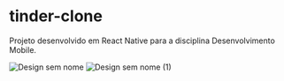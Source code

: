 # tinder-clone
Projeto desenvolvido em React Native para a disciplina Desenvolvimento Mobile.


![Design sem nome](https://user-images.githubusercontent.com/77025401/145909876-07c38986-66e0-4da1-9e50-c7578ac355e0.png "width=50%")
![Design sem nome (1)](https://user-images.githubusercontent.com/77025401/145909884-32a04c97-8726-43fe-b0d8-bcf34b5c4981.png)
